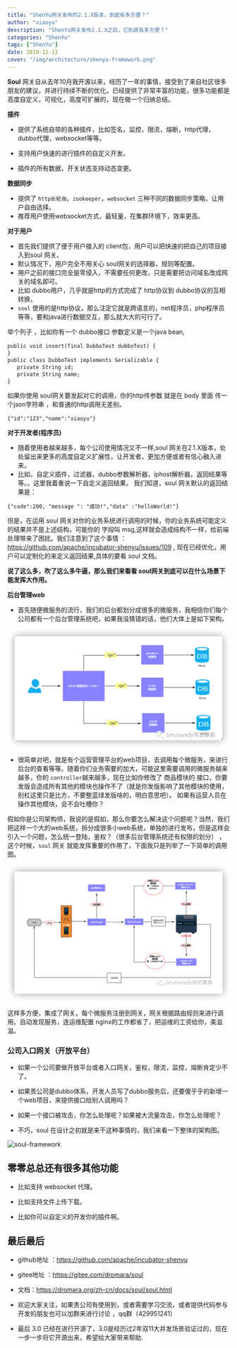 ```yaml
---
title: "ShenYu网关发布的2.1.X版本，到底有多方便？"
author: "xiaoyu"
description: "​ShenYu网关发布2.1.X之后，它到底有多方便？"
categories: "ShenYu"
tags: ["ShenYu"]
date: 2019-12-12
cover: "/img/architecture/shenyu-framework.png"
---
```


**Soul** 网关自从去年10月我开源以来，经历了一年的事情，接受到了来自社区很多朋友的建议，并进行持续不断的优化，已经提供了非常丰富的功能，很多功能都是高度自定义，可视化，高度可扩展的，现在做一个归纳总结。

**插件**  
- 提供了系统自带的各种插件，比如签名，监控，限流，熔断，http代理，dubbo代理，websocket等等。

- 支持用户快速的进行插件的自定义开发。

- 插件的所有数据，开关状态支持动态变更。

**数据同步**
- 提供了 `http长轮询`，`zookeeper`，`websocket`  三种不同的数据同步策略，让用户自由选择。
- 推荐用户使用websocket方式，最轻量，在集群环境下，效率更高。

**对于用户**
- 首先我们提供了便于用户接入的 client包，用户可以把快速的把自己的项目接入到soul 网关。
- 默认情况下，用户完全不用关心 soul网关的选择器，规则等配置。
- 用户之前的接口完全是零侵入，不需要任何更改，只是需要把访问域名改成网关的域名即可。
- 比如 dubbo用户，几乎就是http的方式完成了 http协议到 dubbo协议的互相转换。
- `soul` 使用的是http协议，那么注定它就是跨语言的，net程序员，php程序员等等，要和java进行数据交互，那么就大大的可行了。

举个列子 ，比如你有一个 dubbo接口 参数定义是一个java bean,
```
public void insert(final DubboTest dubboTest) {
}
public class DubboTest implements Serializable {
   private String id;
   private String name;
}
```
如果你使用 soul网关要发起对它的调用，你的http传参数 就是在 body 里面 传一个json字符串 ，和普通的http调用无差别。
```
{"id":"123","name":"xiaoyu"}
```

**对于开发者(程序员)**  

- 随着使用者越来越多，每个公司使用情况又不一样,soul 网关在2.1.X版本，处处留出来更多的高度自定义扩展性，让开发者，更加方便或者有信心融入进来。
- 比如，自定义插件，过滤器，dubbo参数解析器，iphost解析器，返回结果等等。。这里我着重说一下自定义返回结果。
我们知道，soul 网关默认的返回结果是：

```
{"code":200, "message ": "成功!","data" :"helloWorld!"}
```

但是，在运用 soul 网关对你的业务系统进行调用的时候，你的业务系统可能定义的结果并不是上述结构，可能你的 字段叫  msg,这样就会造成结构不一样，给前端处理带来了困扰。我们注意到了这个事情 ：https://github.com/apache/incubator-shenyu/issues/109 , 现在已经优化，用户可以定制化的来定义返回结果,具体的要看 soul 文档。

**说了这么多，吹了这么多牛逼，那么我们来看看 soul网关到底可以在什么场景下能发挥大作用。**

**后台管理web**

- 首先随便微服务的流行，我们的后台都划分成很多的微服务，我相信你们每个公司都有一个后台管理系统吧，如果我没猜错的话，他们大体上是如下架构。

![soul-rpc](soul-rpc.png)

- 很简单对吧，就是有个运营管理平台的web项目，去调用每个微服务，来进行后台的查看等等。随着你们业务需要的加大，可能这里需要调用的微服务越来越多，你的 `controller`越来越多，现在比如你修改了 商品模块的 接口，你要发版会造成所有其他的模块也操作不了（就是你发版影响了其他模块的使用，别杠这里只是比方，不要整蓝绿发版啥的，明白意思吧）。
如果有运营人员在操作其他模块，会不会吐槽你？

假如你是公司架构师，我说的是假如，那么你要怎么解决这个问题呢？当然，我们把这样一个大的web系统，拆分成很多小web系统，单独的进行发布，但是这样会引入一个问题，怎么统一登陆，鉴权？（很多后台管理系统还有权限的划分） ，这个时候，`soul` 网关 就能发挥重要的作用了，下面我只是列举了一下简单的调用图。

![soul-admin](soul-admin.png)

这样多方便，集成了网关，每个微服务注册到网关，网关根据路由规则来进行调用。自动发现服务，连运维配置 nginx的工作都省了，把运维的工资给你，美滋滋。
### 公司入口网关（开放平台）  
- 如果一个公司要做开放平台或者入口网关，鉴权，限流，监控，熔断肯定少不了。

- 如果贵公司是dubbo体系，开发人员写了dubbo服务后，还要傻乎乎的新增一个web项目，来提供接口给别人调用吗？

- 如果一个接口被攻击，你怎么处理呢？如果被大流量攻击，你怎么处理呢？

- 不巧，soul 在设计之初就是来干这种事情的，我们来看一下整体的架构图。

![soul-framework](shenyu-framework.png)


## 零零总总还有很多其他功能
- 比如支持 websocket 代理。
- 比如支持文件上传下载。

- 比如你可以自定义的开发你的插件啊。

## 最后最后

- github地址 ：https://github.com/apache/incubator-shenyu

- gitee地址 ：https://gitee.com/dromara/soul

- 文档：https://dromara.org/zh-cn/docs/soul/soul.html

- 欢迎大家关注，如果贵公司有使用到，或者需要学习交流，或者提供代码参与开发的朋友也可以加群来进行讨论 ，qq群（429951241）

- 最后 3.0 已经在进行开源了，3.0是经历过2年双11大并发场景验证过的，现在一步一步将它开源出来，希望给大家带来帮助.
